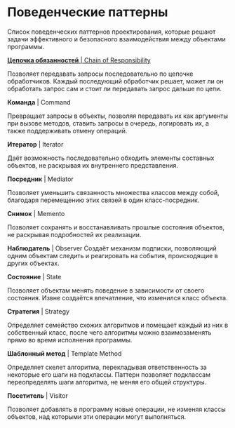 # Поведенческие паттерны

Список поведенческих паттернов проектирования, которые решают задачи эффективного и безопасного взаимодействия между объектами программы.

[**Цепочка обязанностей** | Chain of Responsibility](chain-of-responsibility.md)

Позволяет передавать запросы последовательно по цепочке обработчиков. Каждый последующий обработчик решает, может ли он обработать запрос сам и стоит ли передавать запрос дальше по цепи.

**Команда** | Command

Превращает запросы в объекты, позволяя передавать их как аргументы при вызове методов, ставить запросы в очередь, логировать их, а также поддерживать отмену операций.

**Итератор** | Iterator

Даёт возможность последовательно обходить элементы составных объектов, не раскрывая их внутреннего представления.

**Посредник** | Mediator

Позволяет уменьшить связанность множества классов между собой, благодаря перемещению этих связей в один класс-посредник.

**Снимок** | Memento

Позволяет сохранять и восстанавливать прошлые состояния объектов, не раскрывая подробностей их реализации.

**Наблюдатель** | Observer
Создаёт механизм подписки, позволяющий одним объектам следить и реагировать на события, происходящие в других объектах.

**Состояние** | State

Позволяет объектам менять поведение в зависимости от своего состояния. Извне создаётся впечатление, что изменился класс объекта.

**Стратегия** | Strategy

Определяет семейство схожих алгоритмов и помещает каждый из них в собственный класс, после чего алгоритмы можно взаимозаменять прямо во время исполнения программы.

**Шаблонный метод** | Template Method

Определяет скелет алгоритма, перекладывая ответственность за некоторые его шаги на подклассы. Паттерн позволяет подклассам переопределять шаги алгоритма, не меняя его общей структуры.

**Посетитель** | Visitor

Позволяет добавлять в программу новые операции, не изменяя классы объектов, над которыми эти операции могут выполняться.